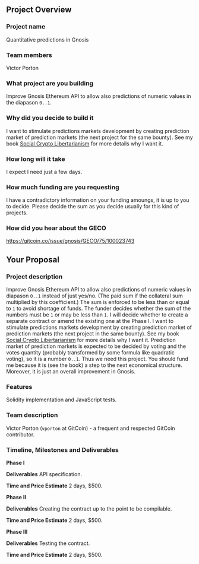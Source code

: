 ## Project Overview

### Project name
Quantitative predictions in Gnosis
### Team members 
Victor Porton
### What project are you building 
Improve Gnosis Ethereum API to allow also predictions of numeric values in the diapason `0..1`.
### Why did you decide to build it 
I want to stimulate predictions markets development by creating prediction market of prediction markets (the next project for the same bounty). See my book [Social Crypto Libertarianism](https://leanpub.com/socialcrypto) for more details why I want it.
### How long will it take 
I expect I need just a few days.
### How much funding are you requesting  
I have a contradictory information on your funding amoungs, it is up to you to decide. Please decide the sum as you decide usually for this kind of projects.
### How did you hear about the GECO
https://gitcoin.co/issue/gnosis/GECO/75/100023743

## Your Proposal 
### Project description
Improve Gnosis Ethereum API to allow also predictions of numeric values in diapason `0..1` instead of just yes/no. (The paid sum if the collateral sum multiplied by this coefficient.) The sum is enforced to be less than or equal to `1` to avoid shortage of funds. The funder decides whether the sum of the numbers must be `1` or may be less than `1`.
I will decide whether to create a separate contract or amend the existing one at the Phase I.
I want to stimulate predictions markets development by creating prediction market of prediction markets (the next project in the same bounty). See my book [Social Crypto Libertarianism](https://leanpub.com/socialcrypto) for more details why I want it. Prediction market of prediction markets is expected to be decided by voting and the votes quantity (probably transformed by some formula like quadratic voting), so it is a number `0..1`. Thus we need this project. You should fund me because it is (see the book) a step to the next economical structure. Moreover, it is just an overall improvement in Gnosis.
### Features
Solidity implementation and JavaScript tests.
### Team description
Victor Porton (`vporton` at GitCoin) - a frequent and respected GitCoin contributor.
### Timeline, Milestones and Deliverables
**Phase I**

**Deliverables**
API specification.

**Time and Price Estimate**
2 days, $500.

**Phase II**

**Deliverables**
Creating the contract up to the point to be compilable.

**Time and Price Estimate**
2 days, $500.

**Phase III**

**Deliverables**
Testing the contract.

**Time and Price Estimate**
2 days, $500.

